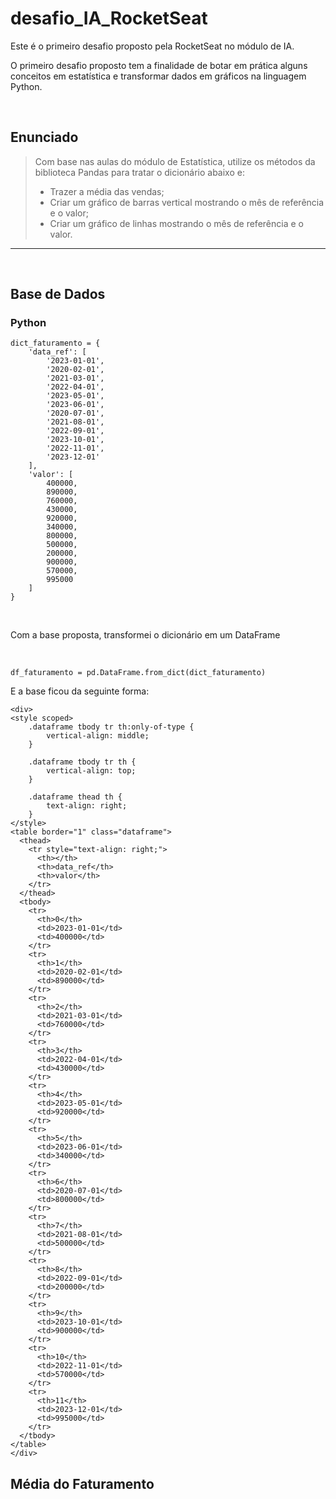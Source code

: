 # desafio_IA_RocketSeat

Este é o primeiro desafio proposto pela RocketSeat no módulo de IA.

O primeiro desafio proposto tem a finalidade de botar em prática alguns conceitos em estatística e transformar dados em gráficos na linguagem Python.

<br>

## Enunciado

> Com base nas aulas do módulo de Estatística, utilize os métodos da biblioteca Pandas para tratar o dicionário abaixo e:
>- Trazer a média das vendas;
>- Criar um gráfico de barras vertical mostrando o mês de referência e o valor;
>- Criar um gráfico de linhas mostrando o mês de referência e o valor.

____

<br>

## Base de Dados
### Python
````
dict_faturamento = {
    'data_ref': [
        '2023-01-01', 
        '2020-02-01', 
        '2021-03-01', 
        '2022-04-01', 
        '2023-05-01',
        '2023-06-01', 
        '2020-07-01', 
        '2021-08-01', 
        '2022-09-01', 
        '2023-10-01',
        '2022-11-01', 
        '2023-12-01'
    ],
    'valor': [
        400000, 
        890000, 
        760000, 
        430000, 
        920000,
        340000, 
        800000, 
        500000, 
        200000, 
        900000,
        570000, 
        995000
    ]
}
````

<br>

Com a base proposta, transformei o dicionário em um DataFrame

<br>

````
df_faturamento = pd.DataFrame.from_dict(dict_faturamento)
````

E a base ficou da seguinte forma:
````
<div>
<style scoped>
    .dataframe tbody tr th:only-of-type {
        vertical-align: middle;
    }

    .dataframe tbody tr th {
        vertical-align: top;
    }

    .dataframe thead th {
        text-align: right;
    }
</style>
<table border="1" class="dataframe">
  <thead>
    <tr style="text-align: right;">
      <th></th>
      <th>data_ref</th>
      <th>valor</th>
    </tr>
  </thead>
  <tbody>
    <tr>
      <th>0</th>
      <td>2023-01-01</td>
      <td>400000</td>
    </tr>
    <tr>
      <th>1</th>
      <td>2020-02-01</td>
      <td>890000</td>
    </tr>
    <tr>
      <th>2</th>
      <td>2021-03-01</td>
      <td>760000</td>
    </tr>
    <tr>
      <th>3</th>
      <td>2022-04-01</td>
      <td>430000</td>
    </tr>
    <tr>
      <th>4</th>
      <td>2023-05-01</td>
      <td>920000</td>
    </tr>
    <tr>
      <th>5</th>
      <td>2023-06-01</td>
      <td>340000</td>
    </tr>
    <tr>
      <th>6</th>
      <td>2020-07-01</td>
      <td>800000</td>
    </tr>
    <tr>
      <th>7</th>
      <td>2021-08-01</td>
      <td>500000</td>
    </tr>
    <tr>
      <th>8</th>
      <td>2022-09-01</td>
      <td>200000</td>
    </tr>
    <tr>
      <th>9</th>
      <td>2023-10-01</td>
      <td>900000</td>
    </tr>
    <tr>
      <th>10</th>
      <td>2022-11-01</td>
      <td>570000</td>
    </tr>
    <tr>
      <th>11</th>
      <td>2023-12-01</td>
      <td>995000</td>
    </tr>
  </tbody>
</table>
</div>
````

## Média do Faturamento

